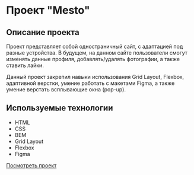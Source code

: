 # Проект "Mesto"
## Описание проекта
Проект представляет собой одностраничный сайт, с адаптацией под разные устройства. В будущем, на данном сайте пользователи смогут изменять данные профиля, добавлять/удалять фотографии, а также ставить лайки.

Данный проект закрепил навыки использования Grid Layout, Flexbox, адаптивной верстки, умение работать с макетами Figma, а также умение верстать всплывающие окна (pop-up).

## Используемые технологии
* HTML
* CSS
* BEM
* Grid Layout
* Flexbox
* Figma


[Посмотреть проект](https://anarshanenova.github.io/mesto-project/)

